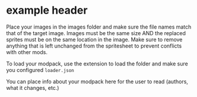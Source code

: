 # example header

Place your images in the images folder and make sure the file names match that of the target image.
Images must be the same size AND the replaced sprites must be on the same location in the image.
Make sure to remove anything that is left unchanged from the spritesheet to prevent conflicts with other mods.

To load your modpack, use the extension to load the folder and make sure you configured `loader.json`

You can place info about your modpack here for the user to read (authors, what it changes, etc.)